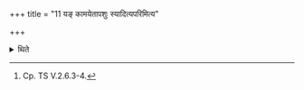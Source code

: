 +++
title = "11 यङ् कामयेतापशुः स्यादित्यपरिमित्य"

+++

<details><summary>थिते</summary>

11. It has been said in a Brāhmaṇa-text : If he (Adhvaryu) desires that he (the sacrificer) should be devoid of cattle, without having scattered sand on the place of the which fire-altar building (he should enclose it with the gravel stones....[^1]  

[^1]: Cp. TS V.2.6.3-4.  
</details>
